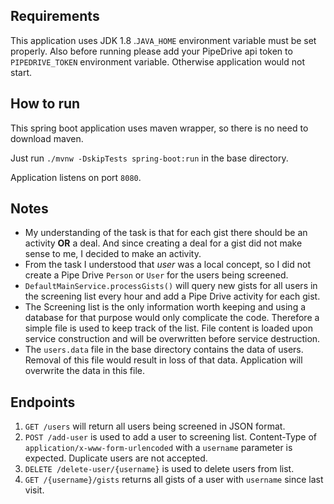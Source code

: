 ## Requirements
This application uses JDK 1.8 .`JAVA_HOME` environment variable must be set properly.
Also before running please add your PipeDrive api token to `PIPEDRIVE_TOKEN` environment variable. Otherwise application would not start.

## How to run
This spring boot application uses maven wrapper, so there is no need to download maven.

Just run `./mvnw -DskipTests spring-boot:run` in the base directory.

Application listens on port `8080`.

## Notes
* My understanding of the task is that for each gist there should be an activity **OR** a deal. And since creating a deal for a gist did not make sense to me, I decided to make an activity.
* From the task I understood that _user_ was a local concept, so I did not create a Pipe Drive `Person` or `User` for the users being screened.
* `DefaultMainService.processGists()` will query new gists for all users in the screening list every hour and add a Pipe Drive activity for each gist.
* The Screening list is the only information worth keeping and using a database for that purpose would only complicate the code. Therefore a simple file is used to keep track of the list. File content is loaded upon service construction and will be overwritten before service destruction. 
* The `users.data` file in the base directory contains the data of users. Removal of this file would result in loss of that data. Application will overwrite the data in this file.

## Endpoints 
1. `GET /users` will return all users being screened in JSON format.
2. `POST /add-user` is used to add a user to screening list. Content-Type of `application/x-www-form-urlencoded` with a `username` parameter is expected.
Duplicate users are not accepted.
3. `DELETE /delete-user/{username}` is used to delete users from list.
4. `GET /{username}/gists` returns all gists of a user with `username` since last visit.